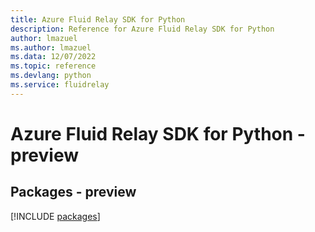```yaml
---
title: Azure Fluid Relay SDK for Python
description: Reference for Azure Fluid Relay SDK for Python
author: lmazuel
ms.author: lmazuel
ms.data: 12/07/2022
ms.topic: reference
ms.devlang: python
ms.service: fluidrelay
---
```

# Azure Fluid Relay SDK for Python - preview
## Packages - preview
[!INCLUDE [packages](fluid-relay-index.md)]